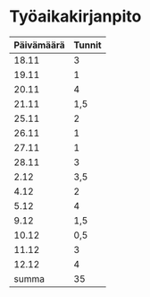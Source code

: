 # Työaikakirjanpito

 Päivämäärä  | Tunnit
----------- | -------------
18.11       | 3
19.11       | 1
20.11       | 4
21.11       | 1,5   
25.11       | 2
26.11       | 1
27.11       | 1
28.11       | 3
2.12        | 3,5
4.12        | 2
5.12        | 4
9.12        | 1,5
10.12       | 0,5
11.12       | 3
12.12       | 4
summa       | 35
